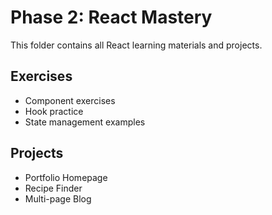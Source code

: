 # Phase 2: React Mastery

This folder contains all React learning materials and projects.

## Exercises
- Component exercises
- Hook practice
- State management examples

## Projects
- Portfolio Homepage
- Recipe Finder
- Multi-page Blog
